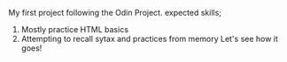 My first project following the Odin Project.
expected skills;
1. Mostly practice HTML basics
2. Attempting to recall sytax and practices from memory
Let's see how it goes!
